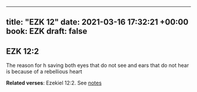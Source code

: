 
---
title: "EZK 12"
date: 2021-03-16 17:32:21 +00:00
book: EZK
draft: false
---

## EZK 12:2

The reason for h saving both eyes that do not see and ears that do not hear is because of a  rebellious heart

**Related verses**: Ezekiel 12:2. See [notes](https://my.bible.com/notes/3651225029108818454)

